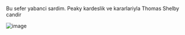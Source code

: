 Bu sefer yabanci sardim. Peaky kardeslik ve kararlariyla Thomas Shelby candir

![image](https://user-images.githubusercontent.com/17102578/228816104-9cab5e12-10da-465c-8227-766740cdeccd.png)
